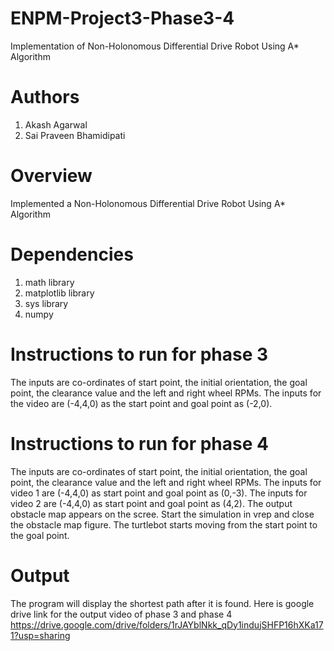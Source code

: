 # ENPM-Project3-Phase3-4
Implementation of Non-Holonomous Differential Drive Robot Using A* Algorithm

# Authors
1. Akash Agarwal
2. Sai Praveen Bhamidipati

# Overview
Implemented a Non-Holonomous Differential Drive Robot Using A* Algorithm

# Dependencies
1. math library
2. matplotlib library
3. sys library
4. numpy

# Instructions to run for phase 3
The inputs are co-ordinates of start point, the initial orientation, the goal point, the clearance value and the left and right wheel RPMs.
The inputs for the video are (-4,4,0) as the start point and goal point as (-2,0).

# Instructions to run for phase 4
The inputs are co-ordinates of start point, the initial orientation, the goal point, the clearance value and the left and right wheel RPMs.
The inputs for video 1 are (-4,4,0) as start point and goal point as (0,-3).
The inputs for video 2 are (-4,4,0) as start point and goal point as (4,2).
The output obstacle map appears on the scree. Start the simulation in vrep and close the obstacle map figure. The turtlebot starts moving from the start point to the goal point.

# Output
The program will display the shortest path after it is found.
Here is google drive link for the output video of phase 3 and phase 4
https://drive.google.com/drive/folders/1rJAYblNkk_qDy1indujSHFP16hXKa171?usp=sharing

